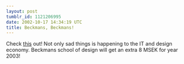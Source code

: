 ```yaml
---
layout: post
tumblr_id: 1121206995  
date: 2002-10-17 14:34:19 UTC
title: Beckmans, Beckmans!
---
```


Check <a href="http://www.regeringen.se/galactica/service=irnews/owner=sys/action=obj_show?c_obj_id=46812" target="_blank">this</a>  out! Not only sad things is happening to the IT and design economy. Beckmans school of design will get an extra 8 MSEK for year 2003!
